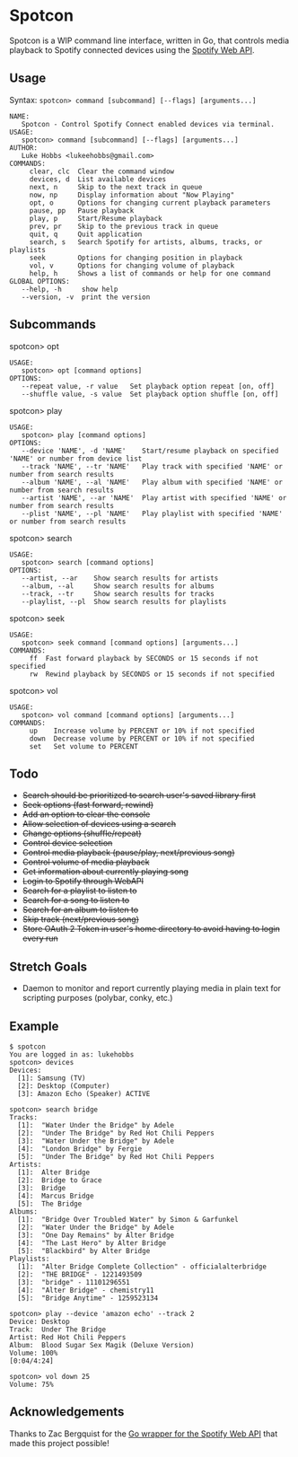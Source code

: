 # Spotcon

Spotcon is a WIP command line interface, written in Go, that controls media playback to Spotify connected devices using the [Spotify Web API](https://api.spotify.com).

## Usage

Syntax: `spotcon> command [subcommand] [--flags] [arguments...]`

```
NAME:
   Spotcon - Control Spotify Connect enabled devices via terminal.
USAGE:
   spotcon> command [subcommand] [--flags] [arguments...]
AUTHOR:
   Luke Hobbs <lukeehobbs@gmail.com>
COMMANDS:
     clear, clc  Clear the command window
     devices, d  List available devices
     next, n     Skip to the next track in queue
     now, np     Display information about "Now Playing"
     opt, o      Options for changing current playback parameters
     pause, pp   Pause playback
     play, p     Start/Resume playback
     prev, pr    Skip to the previous track in queue
     quit, q     Quit application
     search, s   Search Spotify for artists, albums, tracks, or playlists
     seek        Options for changing position in playback
     vol, v      Options for changing volume of playback
     help, h     Shows a list of commands or help for one command
GLOBAL OPTIONS:
   --help, -h     show help
   --version, -v  print the version
```

## Subcommands


spotcon> opt 
```
USAGE:
   spotcon> opt [command options]  
OPTIONS:
   --repeat value, -r value   Set playback option repeat [on, off]
   --shuffle value, -s value  Set playback option shuffle [on, off]
```
   
spotcon> play
```
USAGE:
   spotcon> play [command options]   
OPTIONS:
   --device 'NAME', -d 'NAME'    Start/resume playback on specified 'NAME' or number from device list
   --track 'NAME', --tr 'NAME'   Play track with specified 'NAME' or number from search results
   --album 'NAME', --al 'NAME'   Play album with specified 'NAME' or number from search results
   --artist 'NAME', --ar 'NAME'  Play artist with specified 'NAME' or number from search results
   --plist 'NAME', --pl 'NAME'   Play playlist with specified 'NAME' or number from search results
```

spotcon> search 
```
USAGE:
   spotcon> search [command options]
OPTIONS:
   --artist, --ar    Show search results for artists
   --album, --al     Show search results for albums
   --track, --tr     Show search results for tracks
   --playlist, --pl  Show search results for playlists
```

spotcon> seek 
```
USAGE:
   spotcon> seek command [command options] [arguments...]
COMMANDS:
     ff  Fast forward playback by SECONDS or 15 seconds if not specified
     rw  Rewind playback by SECONDS or 15 seconds if not specified
```
spotcon> vol 
```
USAGE:
   spotcon> vol command [command options] [arguments...]
COMMANDS:
     up    Increase volume by PERCENT or 10% if not specified
     down  Decrease volume by PERCENT or 10% if not specified
     set   Set volume to PERCENT
```

## Todo

- ~~Search should be prioritized to search user's saved library first~~
- ~~Seek options (fast forward, rewind)~~
- ~~Add an option to clear the console~~
- ~~Allow selection of devices using a search~~
- ~~Change options (shuffle/repeat)~~
- ~~Control device selection~~
- ~~Control media playback (pause/play, next/previous song)~~
- ~~Control volume of media playback~~
- ~~Get information about currently playing song~~
- ~~Login to Spotify through WebAPI~~
- ~~Search for a playlist to listen to~~
- ~~Search for a song to listen to~~
- ~~Search for an album to listen to~~
- ~~Skip track (next/previous song)~~
- ~~Store OAuth 2 Token in user's home directory to avoid having to login every run~~

## Stretch Goals

- Daemon to monitor and report currently playing media in plain text for scripting purposes (polybar, conky, etc.)

## Example

```
$ spotcon
You are logged in as: lukehobbs
spotcon> devices
Devices:
  [1]: Samsung (TV)
  [2]: Desktop (Computer)
  [3]: Amazon Echo (Speaker) ACTIVE

spotcon> search bridge
Tracks: 
  [1]:	"Water Under the Bridge" by Adele
  [2]:	"Under The Bridge" by Red Hot Chili Peppers
  [3]:	"Water Under the Bridge" by Adele
  [4]:	"London Bridge" by Fergie
  [5]:	"Under The Bridge" by Red Hot Chili Peppers
Artists: 
  [1]:	Alter Bridge
  [2]:	Bridge to Grace
  [3]:	Bridge
  [4]:	Marcus Bridge
  [5]:	The Bridge
Albums: 
  [1]:	"Bridge Over Troubled Water" by Simon & Garfunkel
  [2]:	"Water Under the Bridge" by Adele
  [3]:	"One Day Remains" by Alter Bridge
  [4]:	"The Last Hero" by Alter Bridge
  [5]:	"Blackbird" by Alter Bridge
Playlists: 
  [1]:	"Alter Bridge Complete Collection" - officialalterbridge
  [2]:	"THE BRIDGE" - 1221493509
  [3]:	"bridge" - 11101296551
  [4]:	"Alter Bridge" - chemistry11
  [5]:	"Bridge Anytime" - 1259523134

spotcon> play --device 'amazon echo' --track 2
Device: Desktop
Track:  Under The Bridge
Artist:	Red Hot Chili Peppers
Album:	Blood Sugar Sex Magik (Deluxe Version)
Volume: 100%
[0:04/4:24]

spotcon> vol down 25
Volume: 75%
```


## Acknowledgements

Thanks to Zac Bergquist for the [Go wrapper for the Spotify Web API](https://github.com/zmb3/spotify) that made this project possible!
